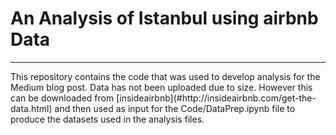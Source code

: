 # An Analysis of Istanbul using airbnb Data
<hr>
This repository contains the code that was used to develop analysis for the Medium blog post. Data has not been uploaded due to size. However this can be downloaded from [insideairbnb](#http://insideairbnb.com/get-the-data.html) and then used as input for the Code/DataPrep.ipynb file to produce the datasets used in the analysis files.
